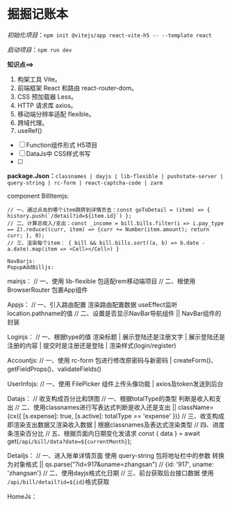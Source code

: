 # 掘掘记账本

*初始化项目*：`npm init @vitejs/app react-vite-h5 -- --template react`

*启动项目*：`npm run dev`


**知识点==>**

1. 构架工具 Vite。
2. 前端框架 React 和路由 react-router-dom。
3. CSS 预加载器 Less。
4. HTTP 请求库 axios。
5. 移动端分辨率适配 flexible。
6. 跨域代理。
7. useRef()



* [ ] Function组件形式  H5项目
* [ ] DataJs中    CSS样式书写
* [ ] 



**package.Json：**`classnames | dayjs | lib-flexible | pushstate-server | query-string | rc-form | react-captcha-code | zarm `


component
    BillItemjs:

```
// 一、通过点击的哪个item跳转到详情页去：const goToDetail = (item) => { history.push(`/detail?id=${item.id}`) };
// 二、计算总收入/支出：const _income = bill.bills.filter(i => i.pay_type == 2).reduce((curr, item) => {curr += Number(item.amount); return curr; }, 0);
// 三、渲染每个item： { bill && bill.bills.sort((a, b) => b.date - a.date).map(item => <Cell></Cell>) }

```

    NavBarjs:
    PopupAddBilljs:

mainjs：
    // 一、使用 lib-flexible 包适配rem移动端项目
    // 二、根使用 BrowserRouter 包裹App组件

Appjs：
    // 一、引入路由配置 渲染路由配置数据  useEffect监听location.pathname的值
    // 二、设置是否显示NavBar导航组件 || NavBar组件的封装

Loginjs：
    // 一、根据type的值 渲染标题 | 展示登陆还是注册文字 | 展示登陆还是注册的内容 | 提交时是注册还是登陆 | 渲染样式(login/register)

Accountjs:
    // 一、使用 rc-form 包进行修改原密码与新密码 | createForm()、getFieldProps()、validateFields()

UserInfojs:
    // 一、使用 FilePicker 组件上传头像功能 | axios及token发送到后台

Datajs：
    // 收支构成百分比和饼图
    // 一、根据totalType的类型 判断是收入和支出
    // 二、使用classnames进行写表达式判断是收入还是支出 || className={cx({ [s.expense]: true, [s.active]: totalType == 'expense' })}
    // 三、收支构成即渲染支出数据又渲染收入数据 | 根据classnames及表达式渲染类型
    // 四、进度条渲染百分比
    // 五、根据页面内日期变化发请求 const { data } = await get(`/api/bill/data?date=${currentMonth}`);

Detailjs：
    // 一、进入账单详情页面 使用 query-string 包将地址栏中的参数 转换为对象格式 || qs.parse("?id=917&uname=zhangsan") // {id: '917', uname: 'zhangsan'}
    // 二、使用dayjs格式化日期
    // 三、前台获取后台接口数据 使用 `/api/bill/detail?id=${id}`格式获取

HomeJs：
